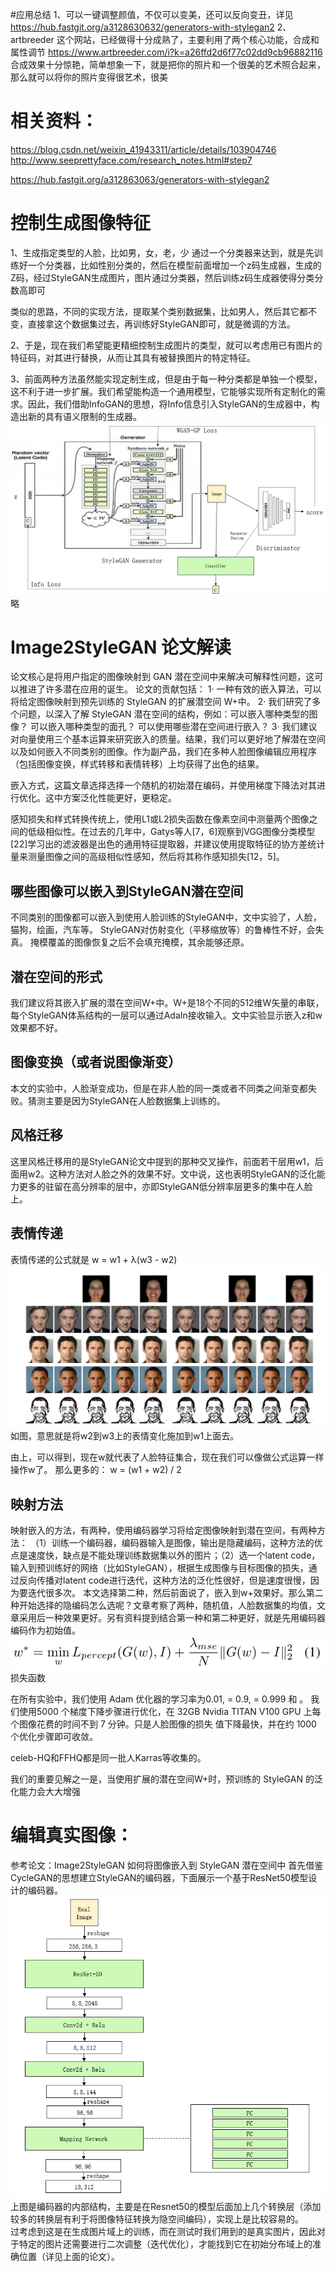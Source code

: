 #应用总结
1、可以一键调整颜值，不仅可以变美，还可以反向变丑，详见 https://hub.fastgit.org/a3128630632/generators-with-stylegan2
2、artbreeder 这个网站，已经做得十分成熟了，主要利用了两个核心功能，合成和属性调节
https://www.artbreeder.com/i?k=a26ffd2d6f77c02dd9cb96882116
合成效果十分惊艳，简单想象一下，就是把你的照片和一个很美的艺术照合起来，那么就可以将你的照片变得很艺术，很美

# 相关资料：
https://blog.csdn.net/weixin_41943311/article/details/103904746
http://www.seeprettyface.com/research_notes.html#step7

https://hub.fastgit.org/a312863063/generators-with-stylegan2 

# 控制生成图像特征
1、生成指定类型的人脸，比如男，女，老，少
通过一个分类器来达到，就是先训练好一个分类器，比如性别分类的，然后在模型前面增加一个z码生成器，生成的Z码，经过StyleGAN生成图片，图片通过分类器，然后训练z码生成器使得分类分数高即可

类似的思路，不同的实现方法，提取某个类别数据集，比如男人，然后其它都不变，直接拿这个数据集过去，再训练好StyleGAN即可，就是微调的方法。

2、于是，现在我们希望能更精细控制生成图片的类型，就可以考虑用已有图片的特征码，对其进行替换，从而让其具有被替换图片的特定特征。

3、前面两种方法虽然能实现定制生成，但是由于每一种分类都是单独一个模型，这不利于进一步扩展。我们希望能构造一个通用模型，它能够实现所有定制化的需求。因此，我们借助InfoGAN的思想，将Info信息引入StyleGAN的生成器中，构造出新的具有语义限制的生成器。  
![](.StyleGAN的进一步应用_images/f84ad6ee.png)  
略

# Image2StyleGAN 论文解读
论文核心是将用户指定的图像映射到 GAN 潜在空间中来解决可解释性问题，这可以推进了许多潜在应用的诞生。
论文的贡献包括：
1· 一种有效的嵌入算法，可以将给定图像映射到预先训练的 StyleGAN 的扩展潜空间 W+中。
2· 我们研究了多个问题，以深入了解 StyleGAN 潜在空间的结构，例如：可以嵌入哪种类型的图像？ 可以嵌入哪种类型的面孔？ 可以使用哪些潜在空间进行嵌入？
3· 我们建议对向量使用三个基本运算来研究嵌入的质量。结果，我们可以更好地了解潜在空间以及如何嵌入不同类别的图像。作为副产品，我们在多种人脸图像编辑应用程序（包括图像变换，样式转移和表情转移）上均获得了出色的结果。

嵌入方式，这篇文章选择选择一个随机的初始潜在编码，并使用梯度下降法对其进行优化。这中方案泛化性能更好，更稳定。

感知损失和样式转换传统上，使用L1或L2损失函数在像素空间中测量两个图像之间的低级相似性。在过去的几年中，Gatys等人[7，6]观察到VGG图像分类模型[22]学习出的滤波器是出色的通用特征提取器，并建议使用提取特征的协方差统计量来测量图像之间的高级相似性感知，然后将其称作感知损失[12，5]。
## 哪些图像可以嵌入到StyleGAN潜在空间
不同类别的图像都可以嵌入到使用人脸训练的StyleGAN中，文中实验了，人脸，猫狗，绘画，汽车等。
StyleGAN对仿射变化（平移缩放等）的鲁棒性不好，会失真。
掩模覆盖的图像恢复之后不会填充掩模，其余能够还原。
## 潜在空间的形式
我们建议将其嵌入扩展的潜在空间W+中。W+是18个不同的512维W矢量的串联，每个StyleGAN体系结构的一层可以通过AdaIn接收输入。文中实验显示嵌入z和w效果都不好。

## 图像变换（或者说图像渐变）
本文的实验中，人脸渐变成功，但是在非人脸的同一类或者不同类之间渐变都失败。猜测主要是因为StyleGAN在人脸数据集上训练的。
## 风格迁移
这里风格迁移用的是StyleGAN论文中提到的那种交叉操作，前面若干层用w1，后面用w2。这种方法对人脸之外的效果不好。文中说，这也表明StyleGAN的泛化能力更多的驻留在高分辨率的层中，亦即StyleGAN低分辨率层更多的集中在人脸上。

## 表情传递
表情传递的公式就是
w = w1 + λ(w3 - w2)
![](.StyleGAN的进一步应用_images/35c7c386.png)
如图，意思就是将w2到w3上的表情变化施加到w1上面去。

由上，可以得到，现在w就代表了人脸特征集合，现在我们可以像做公式运算一样操作w了。
那么更多的：
w = (w1 + w2) / 2

## 映射方法
映射嵌入的方法，有两种，使用编码器学习将给定图像映射到潜在空间，有两种方法：
（1）训练一个编码器，编码器输入是图像，输出是隐藏编码，这种方法的优点是速度快，缺点是不能处理训练数据集以外的图片；（2）选一个latent code，输入到预训练好的网络（比如StyleGAN），根据生成图像与目标图像的损失，通过反向传播对latent code进行迭代，这种方法的泛化性很好，但是速度很慢，因为要迭代很多次。
本文选择第二种，然后前面说了，嵌入到w+效果好。那么第二种开始选择的隐编码怎么选呢？文章考察了两种，随机值，人脸数据集的均值，文章采用后一种效果更好。另有资料提到结合第一种和第二种更好，就是先用编码器编码作为初始值。
    ![](.StyleGAN的进一步应用_images/09a2666a.png)  
损失函数

在所有实验中，我们使用 Adam 优化器的学习率为0.01, = 0.9, = 0.999 和 。 我们使用5000 个梯度下降步骤进行优化，在 32GB Nvidia TITAN V100 GPU 上每个图像花费的时间不到 7 分钟。只是人脸图像的损失
值下降最快，并在约 1000 个优化步骤即可收敛。

celeb-HQ和FFHQ都是同一批人Karras等收集的。

我们的重要见解之一是，当使用扩展的潜在空间W+时，预训练的 StyleGAN 的泛化能力会大大增强


# 编辑真实图像：
参考论文：Image2StyleGAN 如何将图像嵌入到 StyleGAN 潜在空间中
首先借鉴CycleGAN的思想建立StyleGAN的编码器，下面展示一个基于ResNet50模型设计的编码器。
![](.StyleGAN的进一步应用_images/89ef1a6d.png)  
上图是编码器的内部结构，主要是在Resnet50的模型后面加上几个转换层（添加较多的转换层有利于将图像特征转换为隐空间编码），实现上是比较容易的。  
过考虑到这是在生成图片域上的训练，而在测试时我们用到的是真实图片，因此对于特定的图片还需要进行二次调整（迭代优化），才能找到它在初始分布域上的准确位置（详见上面的论文）。

